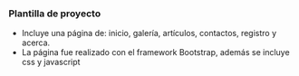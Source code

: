 ### Plantilla de proyecto

- Incluye una página de:  inicio, galería, artículos, contactos, registro y acerca.
- La página fue realizado con el framework Bootstrap, además se incluye css y javascript
